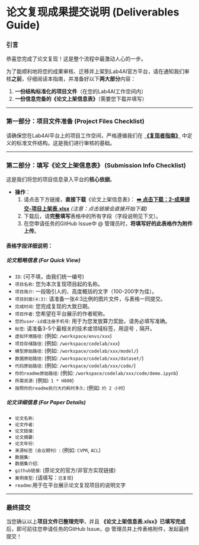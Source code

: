 # 论文复现成果提交说明 (Deliverables Guide)

### 引言

恭喜您完成了论文复现！这是整个流程中最激动人心的一步。

为了能顺利地将您的成果审核、迁移并上架到Lab4AI官方平台，请在通知我们审核**之前**，仔细阅读本指南，并准备好以下**两大部分**内容：

1.  **一份结构标准化的项目文件**（在您的Lab4AI工作空间内）
2.  **一份信息完备的《论文上架信息表》**（需要您下载并填写）

---

### **第一部分：项目文件准备 (Project Files Checklist)**

请确保您在Lab4AI平台上的项目工作空间，严格遵循我们在 **[《复现者指南》](./WORKFLOW.md)** 中定义的标准文件结构。这是我们进行审核的基础。

---

### **第二部分：填写《论文上架信息表》 (Submission Info Checklist)**

这是我们将您的项目信息录入平台的**核心依据**。

* **操作**：
    1.  请点击下方链接，**直接下载**《论文上架信息表》：
        **[➡️ 点击下载：2-成果提交-项目上架表.xlsx](https://github.com/Lab4AI-Hub/PaperHub/raw/main/contributor-kit/2-成果提交-项目上架表.xlsx)**
        *(注意：点击链接会直接开始下载)*
    2.  下载后，请**完整填写**表格中的所有字段（字段说明见下文）。
    3.  在您申请任务的GitHub Issue中 @ 管理员时，**将填写好的此表格作为附件上传**。

#### **表格字段详细说明：**

##### **论文粗略信息 (For Quick View)**
* `ID`: (可不填，由我们统一编号)
* `项目名称`: 您为本次复现项目起的名称。
* `项目简介`: 一段吸引人的、高度概括的文字（100-200字为佳）。
* `项目封面(4:3)`: 请准备一张4:3比例的图片文件，与表格一同提交。
* `完成时间`: 您完成复现的大致日期。
* `项目作者`: 您希望在平台展示的作者昵称。
* `您的user-id或注册手机号`: 用于为您发放算力奖励，请务必填写准确。
* `标签`: 请准备3-5个最相关的技术或领域标签，用逗号 `,` 隔开。
* `虚拟环境路径`: (例如: `/workspace/envs/xxx`)
* `项目存储路径`: (例如: `/workspace/codelab/xxx`)
* `模型原始路径`: (例如: `/workspace/codelab/xxx/model/`)
* `数据原始路径`: (例如: `/workspace/codelab/xxx/dataset/`)
* `代码原始路径`: (例如: `/workspace/codelab/xxx/code/`)
* `你的readme原始路径`: (例如: `/workspace/codelab/xxx/code/demo.ipynb`)
* `所需资源`: (例如: `1 * H800`)
* `按照你的readme执行大约耗时多久`: (例如: `约 2 小时`)

##### **论文详细信息 (For Paper Details)**
* `论文名称`:
* `论文作者`:
* `论文链接`:
* `论文摘要`:
* `论文年份`:
* `来源标签（会议期刊）`: (例如: `CVPR`, `ACL`)
* `数据集`:
* `数据集介绍`:
* `github链接`: (原论文的官方/非官方实现链接)
* `案例类型`: (请填写：`已复现`)
* `readme`:用于在平台展示论文复现项目的说明文字

---

### **最终提交**

当您确认以上**项目文件已整理完毕**，并且 **《论文上架信息表.xlsx》已填写完成**后，即可前往您申请任务的GitHub Issue，@ 管理员并上传表格附件，发起最终提交！
